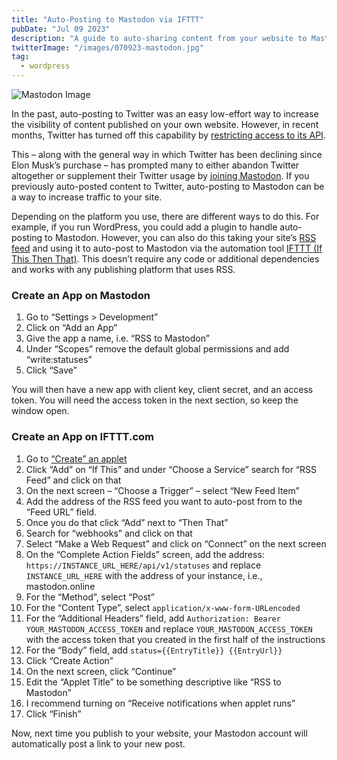 ```yaml
---
title: "Auto-Posting to Mastodon via IFTTT"
pubDate: "Jul 09 2023"
description: "A guide to auto-sharing content from your website to Mastodon."
twitterImage: "/images/070923-mastodon.jpg"
tag:
  - wordpress
---
```


![Mastodon Image](/images/070923-mastodon.jpg)

In the past, auto-posting to Twitter was an easy low-effort way to increase the visibility of content published on your own website. However, in recent months, Twitter has turned off this capability by [restricting access to its API](https://techcrunch.com/2023/02/01/twitter-to-end-free-access-to-its-api/).

This – along with the general way in which Twitter has been declining since Elon Musk’s purchase – has prompted many to either abandon Twitter altogether or supplement their Twitter usage by [joining Mastodon](https://lifehacker.com/a-beginner-s-guide-to-mastodon-1828503235). If you previously auto-posted content to Twitter, auto-posting to Mastodon can be a way to increase traffic to your site.

Depending on the platform you use, there are different ways to do this. For example, if you run WordPress, you could add a plugin to handle auto-posting to Mastodon. However, you can also do this taking your site’s [RSS feed](https://aboutfeeds.com/) and using it to auto-post to Mastodon via the automation tool [IFTTT (If This Then That)](https://ifttt.com/). This doesn’t require any code or additional dependencies and works with any publishing platform that uses RSS.

### Create an App on Mastodon

1. Go to “Settings > Development”
2. Click on “Add an App”
3. Give the app a name, i.e. “RSS to Mastodon”
4. Under “Scopes” remove the default global permissions and add “write:statuses”
5. Click “Save”

You will then have a new app with client key, client secret, and an access token. You will need the access token in the next section, so keep the window open.

### Create an App on IFTTT.com

1. Go to [“Create” an applet](https://ifttt.com/create)
2. Click “Add” on “If This” and under “Choose a Service” search for “RSS Feed” and click on that
3. On the next screen – “Choose a Trigger” – select “New Feed Item”
4. Add the address of the RSS feed you want to auto-post from to the “Feed URL” field.
5. Once you do that click “Add” next to “Then That”
6. Search for “webhooks” and click on that
7. Select “Make a Web Request” and click on “Connect” on the next screen
8. On the “Complete Action Fields” screen, add the address:
   `https://INSTANCE_URL_HERE/api/v1/statuses` and replace `INSTANCE_URL_HERE` with the address of your instance, i.e., mastodon.online
9. For the “Method”, select “Post”
10. For the “Content Type”, select `application/x-www-form-URLencoded`
11. For the “Additional Headers” field, add `Authorization: Bearer YOUR_MASTODON_ACCESS_TOKEN` and replace `YOUR_MASTODON_ACCESS_TOKEN` with the access token that you created in the first half of the instructions
12. For the “Body” field, add `status={{EntryTitle}} {{EntryUrl}}`
13. Click “Create Action”
14. On the next screen, click “Continue”
15. Edit the “Applet Title” to be something descriptive like “RSS to Mastodon”
16. I recommend turning on “Receive notifications when applet runs”
17. Click “Finish”

Now, next time you publish to your website, your Mastodon account will automatically post a link to your new post.
